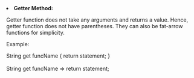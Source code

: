 <li><strong>Getter Method:</strong></li>

Getter function does not take any arguments and returns a value. Hence, getter function does not have parentheses. They can also be fat-arrow functions for simplicity.

Example:

String get funcName { return statement; }
<br><br>
String get funcName => return statement;
